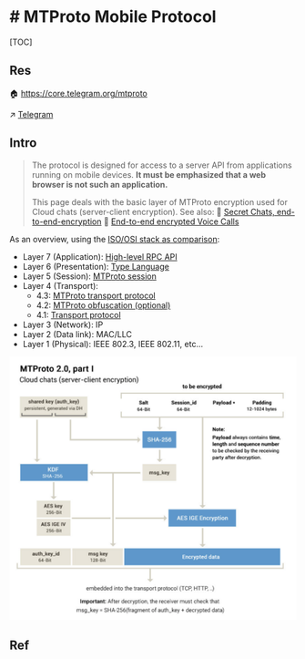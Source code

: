 # ﻿# ﻿MTProto Mobile Protocol

[TOC]



## Res
🏠 https://core.telegram.org/mtproto

↗ [Telegram](../../../../../Software%20Engineering/🏇%20Galleries/🤡%20ALL%20IN%20ONE/Telegram/Telegram.md)



## Intro
> The protocol is designed for access to a server API from applications running on mobile devices. **It must be emphasized that a web browser is not such an application.**
> 
> This page deals with the basic layer of MTProto encryption used for Cloud chats (server-client encryption). See also:
> 🔗 [Secret Chats, end-to-end-encryption](https://core.telegram.org/api/end-to-end)
> 🔗 [End-to-end encrypted Voice Calls](https://core.telegram.org/api/end-to-end/voice-calls)

As an overview, using the [ISO/OSI stack as comparison](https://en.wikipedia.org/wiki/OSI_model#Layer_architecture): 
- Layer 7 (Application): [High-level RPC API](https://core.telegram.org/mtproto#high-level-component-rpc-query-languageapi)
- Layer 6 (Presentation): [Type Language](https://core.telegram.org/mtproto/TL)
- Layer 5 (Session): [MTProto session](https://core.telegram.org/mtproto/description#session)
- Layer 4 (Transport):
    - 4.3: [MTProto transport protocol](https://core.telegram.org/mtproto#mtproto-transport)
    - 4.2: [MTProto obfuscation (optional)](https://core.telegram.org/mtproto/mtproto-transports#transport-obfuscation)
    - 4.1: [Transport protocol](https://core.telegram.org/mtproto#transport)
- Layer 3 (Network): IP
- Layer 2 (Data link): MAC/LLC
- Layer 1 (Physical): IEEE 802.3, IEEE 802.11, etc...

![](../../../../../🏠%20Assets/pics/Screenshot%202023-09-08%20at%204.08.39%20PM.png)



## Ref
[Mobile Protocol: Detailed Description]: https://core.telegram.org/mtproto/description

[Creating an Authorization Key]: https://core.telegram.org/mtproto/auth_key

[Creating an Authorization Key: Example]: https://core.telegram.org/mtproto/samples-auth_key

[Mobile Protocol: Service Messages]: https://core.telegram.org/mtproto/service_messages

[Mobile Protocol: Service Messages about Messages]: https://core.telegram.org/mtproto/service_messages_about_messages

[Binary Data Serialization]: https://core.telegram.org/mtproto/serialize

[TL Language]: https://core.telegram.org/mtproto/TL

[MTProto TL-schema]: https://core.telegram.org/schema/mtproto

[End-to-end encryption, Secret Chats]: https://core.telegram.org/api/end-to-end

[End-to-end TL-schema]: https://core.telegram.org/schema/end-to-end

[Security Guidelines for Client Software Developers]: https://core.telegram.org/mtproto/security_guidelines
